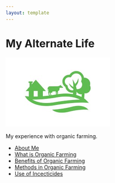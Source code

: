 ```yaml
---
layout: template
---
```


# My Alternate Life

![](_images/logo.jpg)

My experience with organic farming.

-  [About Me](README.md)
-  [What is Organic Farming](topics/intro.md)
-  [Benefits of Organic Farming](topics/benefits.md)
-  [Methods in Organic Farming](topics/methods.md)
-  [Use of Incecticides](topics/incecticides.md)
